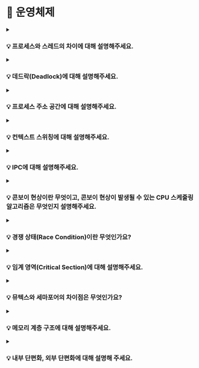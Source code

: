 # 📃 운영체제 


<details>
<summary><strong><h3> 💡 프로세스와 스레드의 차이에 대해 설명해주세요.</h3></strong></summary>
<div markdown="1">

<br>

**프로세스**  
- 운영체제로부터 자원을 할당 받은 **작업의 단위**  
- 각 프로세스는 독립적인 메모리 영역을 할당 받는다.  

**스레드**  
- 프로세스가 할당 받은 자원을 이용하는 **실행 흐름의 단위**  
- **스택 영역과 PC 레지스터 영역만 독립적으로 할당** 받고, 나머지 영역은 동일한 프로세스 내의 스레드 간 공유 된다.  

<br>
<br>

### 📌 스레드에 스택 영역과 PC 레지스터 영역만 독립적으로 할당하는 이유가 무엇일까요?

<br>

### ✔ 스택 영역을 스레드마다 독립적으로 할당하는 이유

스택은 메소드 호출 시 전달되는 인자, 되돌아갈 주소 값 및 지역 변수 등을 저장하기 위해 사용되는 메모리 영역이다.  

스택 메모리 영역이 독립적이라는 것은 스레드 간 독립적인 함수 호출이 가능하다는 것이고, 이는 독립적인 실행 흐름을 가능하게 한다.
 
따라서 **독립적인 실행 흐름을 위한 최소 조건**으로 각 스레드에 독립된 스택 영역을 할당한다.  
 

### ✔ PC 레지스터 영역을 스레드마다 독립적으로 할당하는 이유
PC 레지스터는 CPU가 다음에 실행할 명령어의 주소를 저장한다.

여러 스레드가 하나의 PC 레지스터를 공유한다면, 한 스레드가 PC 레지스터에 새로운 명령어 주소를 저장하는 동시에 다른 스레드가 PC 레지스터의 값을 읽거나 변경하는 상황이 발생할 수 있다.
이렇게 동시에 여러 스레드가 PC 레지스터에 접근하면, 다음에 실행될 명령어의 주소를 신뢰할 수 없게 되며, 스레드들의 실행 흐름이 망가지는 등 예기치 못한 동작과 오류가 발생할 수 있다.

따라서 각 스레드에게 독립적인 PC 레지스터를 할당하여 각 **스레드가 자신의 실행 흐름을 안정적으로 유지하고, 다음에 실행할 명령어의 주소를 독립적으로 관리**할 수 있도록 한다.

<br>
<br>

### 📌 프로세스에 대해 자세히 설명해주세요.

### ✔ 프로세스

- 실행을 위해 **커널**에 등록된 작업  
    (시스템 성능 향상을 위해 커널에 의해 관리 된다.)

- 각종 자원을 요청하고, 할당 받을 수 있는 개체  
- **PCB**를 할당 받은 개체  

*자원 : 커널의 관리 하에 프로세스에게 할당/반납 되는 수동적인 개체
 
<br>
<br>

### 📌 PCB는 무엇인가요?

### ✔ PCB

- **커널 공간**에 존재한다.  

- OS는 **`프로세스 관리`** 를 위해 각 프로세스에 대한 정보를 관리하는데, 각 프로세스의 정보가
PCB에 저장된다.  
(* 프로세스 관리: 프로세스가 여러 개일 때, CPU가 스케줄링을 통해 프로세스를 관리하는 것)
- 프로세스 생성 시 생성된다.
- PCB가 관리하는 정보
    - PID(프로세스 고유 식별 번호)
    - 스케줄링 정보 (프로세스 우선 순위, CPU 점유 시간)
    - 프로세스 상태 (자원 할당 및 요청 정보)
    - 메모리 관리 정보 (page table, segment table)
    - 입출력 상태 정보 (할당 받은 입출력 장치/파일 등에 대한 정보)
    - 문맥 저장 영역(프로세스의 레지스터 상태를 저장하는 공간)
    - `Linked List` 방식으로 관리된다.
        - PCB List Head에 PCB가 생성될 때마다 붙게 된다.
        - 주소 값으로 연결이 이루어져 있는 연결 리스트이기 때문에 삽입/삭제가 용이하다.


<br>
<br>

### 📌 스레드는 PCB를 가지고 있을까요?

<br>

    🔥 스레드는 PCB를 갖고 있지 않다. 

    스레드는 프로세스 내에서 실행되는 실행 흐름의 단위로, PCB는 프로세스 단위로 생성되고 관리되는 자료구조이다.

<br>

여러 개의 스레드가 하나의 프로세스 내에서 동작하면, 모든 스레드는 동일한 프로세스의 자원을 공유하게 된다.   
따라서 스레드는 **프로세스 내부의 메모리 영역을 공유**하고, 프로세스가 할당 받은 PCB를 공유하여 프로세스의 상태를 스레드들이 함께 사용한다.

즉, 프로세스의 PCB에는 프로세스 자체의 정보와 상태를 저장하지만, 스레드는 프로세스 내에서 실행되므로 프로세스 자체와   
밀접하게 연관되어 있어 별도의 PCB를 가질 필요가 없다.

<br>
<br>


### 📌 멀티 프로세스와 멀티 스레드의 특징에 대해 설명해주세요.
<br>

### ✔ 멀티 프로세스

- 각 프로세스는 독립적인 메모리 공간을 가지기 때문에 서로 영향을 주지 않고 실행 된다.     
    즉, 한 프로세스의 오류나 비정상 종료가 다른 프로세스에 영향을 미치지 않는다.  

- 프로세스 간 데이터를 주고받기 위해서는 별도의 **IPC** 기법을 사용해야 하며, 이로 인해 오버 헤드가 발생한다.
- 각 프로세스마다 메모리 주소 체계가 다르기 때문에, 프로세스 컨텍스트 스위칭시 메모리 관련 처리가 따로 필요하여 오버 헤드가 비교적 크다.


### ✔ 멀티 프로세스

- 스레드는 하나의 프로세스 내에서 동작하며, 주소 공간과 자원을 공유한다.  
    따라서 데이터 공유가 간편하고, IPC 없이도 쓰레드 간 데이터를 주고받을 수 있습니다.

- 같은 프로세스에 속하는 스레드는 메모리 영역을 공유하기 때문에, **스레드 컨텍스트 스위칭** 시
메모리 관련 처리가 따로 필요하지 않아 오버 헤드가 비교적 적다.

-  공유된 자원에 대한 접근과 변경을 적절하게 관리하지 않으면 데드락과 같은 **동기화 문제**가 발생할 수 있다.


<br>
<br>

### 📌 멀티 스레드의 동시성과 병렬성을 설명해주세요.

### ✔ 동시성
**싱글 코어**에서 멀티스레드를 동작시키기 위한 방식으로,   
멀티태스킹을 위해 여러 개의 스레드가 **`번갈아가면서 실행되는 성질`** 을 말한다.   
(동시에 실행하는 것처럼 보이지만 **사실은 번갈아가며 실행** 하고 있는 것임)

### ✔ 병렬성
**멀티 코어**에서 멀티스레드를 동작시키는 방식으로,   
한 개 이상의 스레드를 포함하는
각 코어들이 '동시에' 실행되는 성질을 말한다.

![Alt text](<Untitled (19).png>)
</div>
</details>

<details>
<summary><strong><h3> 💡 데드락(Deadlock)에 대해 설명해주세요.</h3></strong></summary>
<div markdown="1">
<br>

    멀티 스레드 또는 멀티 프로세스 환경에서 발생하는 동기화 문제로, 
    자원을 점유한 상태에서 다른 프로세스가 점유하고 있는 자원을 요구하며 무한정 기다리는 상황을 말한다.

![Alt text](image-13.png)

프로세스 1과 2가 자원1, 2를 모두 얻어야 한다고 가정해보자

t1: 프로세스1이 자원1을 얻음 / 프로세스2가 자원2를 얻음  
t2: 프로세스1은 자원2를 기다림 / 프로세스2는 자원1을 기다림  
→ **🔥 데드락**

<br>
<br>

### 📌 데드락이 발생하는 조건을 설명해주세요.

다음 네 가지 조건을 **동시에** 충족해야 한다.

- **상호 배제(Mutual Exclusion)**  
  리소스는 한 번에 하나의 프로세스 또는 스레드만이 사용할 수 있어야 한다.   
  즉, 한 프로세스 또는 스레드가 리소스를 사용 중인 경우, 다른 프로세스나 스레드는 해당 리소스에 접근할 수 없어야 한다.  

- **점유 대기(Hold and Wait)**   
  하나 이상의 리소스를 점유한 상태에서 다른 리소스를 기다리는 상태여야 한다.   
  즉, 프로세스나 스레드가 이미 리소스를 하나 이상 가지고 있으면서 또 다른 리소스를 얻기 위해 대기하고 있어야 합니다.

- **비선점(Non-Preemption)**   
  프로세스나 스레드가 얻은 리소스를 다른 프로세스나 스레드가 강제로 빼앗을 수 없어야 한다.  
    리소스는 해당 프로세스나 스레드가 명시적으로 릴리스해야만 해제된다.    

- **순환 대기(Circular Wait)**   
  두 개 이상의 프로세스나 스레드가 서로가 서로의 리소스를 기다리고 있어야 한다.  
   즉, 사이클 형태로 리소스가 대기 상태에 있어야 한다.  


<br>
<br>

### 📌 데드락은 어떻게 해결할 수 있을까요?

<br>

    - 데드락 예방
    - 데드락 회피
    - 데드락 탐지 및 복구

<br>

### ✅ 데드락 예방
- **데드락 발생 필요 조건 4가지** 중 **하나를 제거**함으로써 데드락을 예방한다.  

- 데드락이 **절대 발생하지 않도록** 하는 방법이다.
- 심각한 자원 낭비가 발생하므로, **비현실적인** 방법이다.

### **상호 배제(Mutual Exclusion) 조건 제거**  
  - **모든 자원**에 대해, **공유**를 허용한다.  
  - **현실적으로 불가능**한 방법  
  
### **점유 대기(Hold and Wait) 조건 제거**
  - 필요한 자원을 **한번에 모두 할당**한다.
  - **자원이 필요하지 않은 순간에도 점유**하고 있으므로, **자원 낭비**가 발생한다.
  - 무한 대기 현상이 발생할 수 있다.

### **비선점(Non-Preemption) 조건 제거**  
  - **모든 자원**에 대해, **선점**을 허용한다.
  - **현실적으로 불가능**한 방법  
  ( ⇒ 프로세스가 할당 받을 수 없는 자원을 요청하는 경우,
           해당 프로세스가 가지고 있던 자원을 모두 반납하고  
            작업을 취소하는 방법으로 유사하게 구현할 수 있으나, 이 방법 또한
           심각한 자원 낭비가 발생하므로 비현실적이다.)

### **순환 대기(Circular Wait) 조건 제거**  
  - 자원에 **순서를 부여**하고, 프로세스는 **순서의 증가 방향으로만 자원 요청**이 가능하도록 한다.
  - **자원 낭비**가 발생한다.

<br>

----
<br>

### ✅ 데드락 예방 회피

- 시스템의 **상태를 계속 감시함**으로써, 데드락 상태가 될 가능성이 있는
자원 할당 요청을 보류하여 데드락의 발생을 막을 수 있다.

- 항상 시스템을 감시하고 있어야 하므로, 오버 헤드가 크다.
- 시스템을 항상 **safe state**로 유지하는 방법이다.

  (***safe state**: 모든 프로세스가 정상적 종료 가능한 상태,  
                   safe sequence가 하나라도 존재하면 safe state이다.
                   데드락 상태가 되지 않을 수 있음을 보장한다.

  ***unsafe state**: 데드락 상태가 될 가능성이 있는 상태,
                     반드시 데드락이 발생한다는 의미는 아니다.)

- safe state를 유지하기 위해 **사용되지 않는 자원이 존재한다.**
- 가정이 성립되기 어렵다. 즉, **비현실적**이다.


<br>

**가정**
- 프로세스의 수가 고정됨
- 자원의 수와 종류가 고정됨
- 프로세스가 요구하는 자원 및 최대 수량을 알고 있음
- 프로세스는 자원을 사용 후 반드시 반납함

<br>

### **다익스트라 은행원 알고리즘**
    - 데드락 회피를 위한 간단한 이론적 기법
    - 가정 : 한 종류의 자원이 여러 개 존재
    - 목표 : 시스템을 항상 safe state로 유지
    - 현재 상태에서 safe sequence가 하나라도 존재하면, safe state임

<br>

### **헤버만 알고리즘**
    - 다익스트라 은행원 알고리즘의 확장
    - 가정 : 여러 종류의 자원이 여러 개 존대
    - 목표 : 시스템을 항상 safe state로 유지

<br>

----

<br>

### ✅ 데드락 탐지

- 데드락 방지를 위한 사전 작업을 하지 않는다. 즉, **데드락이 발생할 수 있다.**

- **주기적으로 데드락 발생 여부를 확인**한다.  
  (시스템이 데드락 상태인지, 어떤 프로세스가 데드락 상태인지)

- **Resource Allocation Graph (RAG)** 를 사용한다.
- 검사 주기에 영향을 받는다.
- 노드의 수가 많은 경우, 오버 헤드가 크다.

<br>

### **Graph reduction procedure**
  1. 필요한 자원을 모두 할당 받을 수 있는 프로세스(Unblocked Process)에 연결된 모든 edge를 제거한다.  
  2. 더 이상 Unblocked Process가 없을 때까지 1번을 반복한다.  
  3. 최종 그래프에서   
     a.  **모든 edge가 제거되어 있다면**    
        ⇒ 현재 상태에서 **데드락이 없음**을 알 수 있다.  

     b. **일부 edge가 남아있다면**  
        ⇒  현재 상태에 **데드락이 존재함**을 알 수 있다.

<br>

### 데드락 회피 vs 데드락 탐지

**데드락 회피**

- 앞으로 일어날 일을 고려하여, 최악의 경우를 생각한다.
- 데드락이 발생하지 않음

**데드락 탐지**

- 현재 상태만을 고려하여, 최선의 경우를 생각한다.
- 데드락 발생 시, 회복 과정이 필요하다.

<br>

----

<br>

### ✅ 데드락 회복

데드락을 탐지한 후 **해결**하는 과정

- **프로세스 종료**
    - 데드락 상태에 있는 프로세스를 종료시킨다.
    - 강제 종료된 프로세스는 이후 재시작된다.  

    <br>

- **자원 선점**
    - 데드락 상태를 해결하기 위해 선점할 자원을 선택한다.
    - 선택된 자원을 가지고 있는 프로세스에게서 해당 자원을 빼앗는다.  
    ⇒  자원을 빼앗긴 프로세스는 강제 종료된다.

<br>   

프로세스의 수행 중 특정 지점(**check point**)마다 **context**를 저장한다.  
프로세스가 강제 종료된 후 가장 최근의 **check point**에서 재시작한다.(**Roll back**)  

<br>

----

### ✅ 데드락 무시 

### +) 💡 왜 현대의 OS는 데드락을 처리하지 않을까요?

- 데드락이 일어나지 않는다고 생각하고 **아무런 조치도 취하지 않는다.**
- 데드락이 매우 드물게 발생하므로, **데드락에 대한 조치 자체가 더 큰 오버 헤드**일 수 있기 때문이다.
- 만약 시스템에 데드락이 발생한 경우, 시스템이 비정상적으로 작동하는 것을 **사람이 느낀 후 직접 프로세스를 종료**하는 방법 등으로 대처한다.
- Unix, Windows 등 **대부분의 범용 OS가 채택하고 있는 방법**이다.

<br>

</div>
</details>

<details>
<summary><strong><h3> 💡 프로세스 주소 공간에 대해 설명해주세요.</h3></strong></summary>
<div markdown="1">
  
<br>

+)  

    ✅ 초기화 하지 않은 변수들은 어디에 저장될까요?    
    ✅ 일반적인 주소 공간 그림처럼, Stack과 Heap의 크기는 매우 크다고 할 수 있을까요? 
        그렇지 않다면, 그 크기는 각각 언제 결정될까요?  


  <br>

  프로세스 주소 공간은 **하나의 프로세스가 실행되기 위해 할당된 가상 메모리 주소의 집합**을 의미한다.

  가상 메모리 주소 공간은 해당 프로세스가 실행되는 동안 프로세스에게 독립적으로 제공되며, 실제 물리적인 메모리와는 분리되어 있다.

  ![Alt text](<Untitled (20).png>)


### 1. **코드 영역 (Text 영역)**
  - 실행할 프로그램의 **명령어**들이 저장되는 영역

  - 코드 영역은 실행 파일로부터 읽혀지고, **Read-Only**으로 설정된다.
  - CPU는 코드 영역에 있는 명령어들을 하나씩 가져와 실행한다.
  
<br>

### 2. **데이터 영역 (Data 영역 및 BSS 영역)**
  - **전역 변수**와 **정적 변수**가 저장되는 영역

  - 프로그램의 시작과 함께 할당되며, 프로그램이 종료될 때 소멸된다.
  - 프로그램 실행 중에 변수의 값이 얼마든지 수정될 수 있기 때문에, **Read-Write**로 설정된다.
  - 초기화 된 변수는 Data 영역에, **초기화 되지 않은 변수는 BSS(Block Started by Symbol) 영역**에 저장된다.  

    ⇒ BSS 영역에 할당된 초기화 되지 않은 변수들은 프로그램이 실행되기 전에 0 또는 null 값으로 자동으로 초기화 된다.   

    이때 초기화되지 않은 변수들은 명시적으로 초기 값을 가지고 있지 않으므로 실제 값이 필요하지 않기 때문에, 해당 변수들은 초기화되기 전까지 메모리 공간만 할당되면 된다.  

    변수들이 0 또는 null로 초기화되는 과정은 프로그램 실행 시에 자동으로 이루어지기 때문에 
    BSS 영역을 구분하여 사용하는 것이 메모리 사용 측면에서 더욱 효율적이다.

<br>

### 3. **힙 영역**
  - **동적으로 할당되는 데이터**가 저장되는 영역

  - 프로그램 실행 중에 동적으로 메모리를 할당하고 해제하는데 사용되며,
    힙 영역에 할당된 메모리는 프로그램이 명시적으로 해제하기 전까지 지속적으로 유지된다.
  - 메모리의 **낮은 주소**에서 **높은 주소**로 할당된다.
  - **런타임**에 크기가 결정된다.  
     ⇒ 힙 영역은 **동적으로 메모리를 관리**하는 영역이기 때문에 잘못된 메모리 할당 크기, 힙 메모리 관리 오류, 힙 메모리 접근 오류 등으로 인해 **다른 영역을 침범**하게 되는 경우 `Heap Overflow`가 발생한다.

<br>

### 4. **스택 영역**
  - 함수 호출과 관련된 지역 변수, 매개변수, 함수의 반환 주소 등이 저장되는 영역

  - 함수가 호출될 때마다 스택 프레임이 생성되고, 함수의 실행이 끝나면 해당 스택 프레임이 제거된다.
  - 메모리의 **높은 주소**에서 **낮은 주소**로 할당된다.
  - **컴파일 타임**에 크기가 결정된다.       
    ⇒ 컴파일 타임에 크기가 결정되기 때문에 **무한히 할당 할 수 없다.**  
    
    ⇒ 재귀 호출의 깊이가 매우 깊거나, 함수 내부에서 큰 크기의 배열이나 많은 지역 변수를 선언하는 경우에 **`Stack Overflow`** 가 발생할 수 있다.


<br>

### 📌 스택 영역과 힙 영역 중, 접근 속도가 더 빠른 영역은 어디일까요?

<br>

    🔥 스택 영역이 힙 영역보다 접근 속도가 더 빠르다.
    
    

<br>

### ✅ 스택 영역 
스택 영역은 **메모리 할당 및 해제**가 **컴파일러에 의해 자동**으로 관리되어 간단하고 빠르게 이루진다.    
➡ 컴파일러에 의해 자동으로 스택 프레임이 관리된다.     
    함수가 호출될 때 스택 프레임이 생성되고, 함수의 실행이 끝나면 해당 스택 프레임이 제거된다. (메모리 할당 및 해제)  

함수가 호출될 때마다 해당 함수의 지역 변수와 인자들이 스택 프레임에 순차적으로 저장되며 **스택 프레임의 시작 주소로부터 일정한 오프셋만큼** 떨어져 있으므로, **변수에 직접 접근**할 수 있다.  

즉, 스택 영역에서 변수에 접근하는 과정에서는 **메모리 주소 변환과 같은 추가적인 작업이 필요하지 않기** 때문에 접근 속도가 빠르다.  

<br>

### ✅ 힙 영역
힙 영역은 동적으로 메모리를 할당하고 해제해야 하기 때문에, 변수의 유효 범위가 스택 영역보다 넓어서 다른 함수나 블록에서도 변수에 접근할 수 있다. 

따라서, 힙 영역에서는 **메모리 주소 변환과 같은 추가 작업이 필요**하므로, 접근 속도가 상대적으로 느리다.


<br>
<br>      
  
### 📌 스택 영역과 힙 영역은 정말 자료구조의 스택/힙과 연관이 있는 걸까요?

<br>

    🔥 스택 영역은 스택 자료 구조를 사용하지만,   
       힙 영역은 힙 자료구조를 사용하지 않는다.

<br>

**스택 영역**은 **스택(LIFO) 자료구조를 기반**으로 동작하며, 함수의 호출과 종료에 따라 스택 프레임이 생성되고 소멸된다.

**힙 영역**은 특정 자료구조를 기반으로 한 것이 아니라, 메모리 할당과 해제를 위한 메커니즘이다.
따라서, **힙 자료 구조와 아무런 연관이 없다.** 

</div>
</details>


<details>
<summary><strong><h3> 💡 컨텍스트 스위칭에 대해 설명해주세요. </h3></strong></summary>
<div markdown="1">

<br>

    🔥
    - 실행 중인 프로세스의 context를 저장하고, 앞으로 실행할 프로세스의 context를 복구하는 일
    - 커널의 개입으로 이루어진다. (= 커널 모드에서 실행된다.)

<br>

### 📌 그렇다면 context는 무엇인가요?

- **프로세스와 관련된 정보들의 집합** (Register의 상태 in CPU / PC, SP in CPU)  
  ⇒ Context Switching이 발생하면 실행 중인 프로세스는 CPU를 뺏긴다.
     따라서, Register의 상태를 PCB에 저장한다.
    - CPU가 어떤 작업을 처리할 때는 메모리의 데이터를 Register를 올린 후 처리한다.
- ***PCB**에 저장된다

<br>

### 📌 context는 PCB에 저장된다고 말씀해주셨는데, PCB에 대해 설명해주세요.

### ✅ PCB

- **커널 공간**에 존재한다.
- OS는 **`프로세스 관리`** 를 위해 각 프로세스에 대한 정보를 관리하는데, 각 프로세스의 정보가
PCB에 저장된다.  
(* 프로세스 관리: 프로세스가 여러 개일 때, CPU가 스케줄링을 통해 프로세스를 관리하는 것)
- 프로세스 생성 시 생성된다.  
- **PCB가 관리하는 정보**
    - PID(프로세스 고유 식별 번호)
    - 스케줄링 정보 (프로세스 우선 순위, CPU 점유 시간)
    - 프로세스 상태 (자원 할당 및 요청 정보)
    - 메모리 관리 정보 (page table, segment table)
    - 입출력 상태 정보 (할당 받은 입출력 장치/파일 등에 대한 정보)
    - 문맥 저장 영역(프로세스의 레지스터 상태를 저장하는 공간)
    - `Linked List` 방식으로 관리된다.
        - PCB List Head에 PCB가 생성될 때마다 붙게 된다.
        - 주소 값으로 연결이 이루어져 있는 연결 리스트이기 때문에 삽입/삭제가 용이하다.



<br>

### 📌 컨텍스트 스위칭은 언제 일어날까요?

    - Interrupt 발생
    - 주어진 time slice를 소진한 경우
    - 자원 요청 후 대기 상태
    - IO 작업 대기 상태

<br>

### 📌 컨텍스트 스위칭은 왜 필요할까요?
⇒ **멀티 프로세스 환경에서 여러 프로세스를 동시에 실행 시키기 위해서** 

⇒ 그렇다면 동시에 실행 시키는 이유는?

- **CPU 활용도 향상**  
여러 프로세스가 동시에 실행될 수 있도록 CPU를 공유하는 것은 시스템의 전체적인 CPU 활용도를 향상시킨다.

- **공정한 자원 분배**  
멀티 프로세스 환경에서 여러 프로세스가 실행되는 경우, 각 프로세스에 일정 시간 동안 CPU를 할당하여 공정한 자원 분배를 실현할 수 있다.

- **응답성 향상**  
컨텍스트 스위칭은 멀티 프로세스 환경에서 사용자 요청에 빠르게 응답할 수 있도록 한다. 여러 프로세스가 동시에 실행되면, 사용자 입력이나 이벤트에 대한 신속한 처리가 가능해진다.

- **멀티태스킹 지원**  
컨텍스트 스위칭을 통해 CPU가 여러 프로세스를 번갈아가며 실행함으로써 멀티태스킹을 구현할 수 있다.


<br>

### 📌 프로세스 컨텍스트 스위칭과 스레드 컨텍스트 스위칭의 공통점과 차이점을 설명해주세요.

<br>

### ✅ 프로세스 컨텍스트 스위칭 VS 스레드 컨텍스트 스위칭

**프로세스 컨텍스트 스위칭** ⇒ 서로 다른 프로세스 간의 컨텍스트 스위칭  
**스레드 컨텍스트 스위칭** ⇒ 한 프로세스 내의 서로 다른 스레드 간의 컨텍스트 스위칭

<br>

**🔥 공통점**

- **커널의 개입**으로 동작한다.
- CPU의 **Register 상태를 변경** 해줘야 한다.

<br>

**🔥 차이점**

- 같은 프로세스에 속하는 **스레드는 메모리 영역을 공유**하기 때문에, **스레드 컨텍스트 스위칭**시
메모리 관련 처리가 따로 필요하지 않아 **Overhead가 비교적 적다.**

- 각 프로세스는 메모리를 독립적으로 할당받기 때문에, 프로세스마다 메모리 주소 체계가 다르므로, **프로세스 컨텍스트 스위칭**시 **메모리 관련 처리**가 따로 필요하여 **Overhead가 비교적 크다.**

<br>

+ ) 메모리 관련 처리

1. MMU가 새로운 프로세스의 주소 체계를 바라보도록 처리해야 한다.
2. TLB를 비워야 한다.

<br>

</div>
</details>


<details>
<summary><strong><h3> 💡 IPC에 대해 설명해주세요.</h3></strong></summary>
<div markdown="1">

### [🔥 위 질문에 대한 대답을 찾아보자(IPC)](https://aboard-woolen-7bf.notion.site/IPC-391a4a5cb6844d7fb7d37bd430d869e1?pvs=4)


</div>
</details>

<details>
<summary><strong><h3> 💡 콘보이 현상이란 무엇이고, 콘보이 현상이 발생될 수 있는 CPU 스케줄링 알고리즘은 무엇인지 설명해주세요.</h3></strong></summary>
<div markdown="1">

<br>

    🔥 하나의 수행 시간이 긴 프로세스에 의해 다른 프로세스들이 긴 대기 시간을 갖게 되는 현상 
    (실행 시간 << 대기 시간)

→ 30초가 걸리는 A 프로세스, 2초가 걸리는 B 프로세스 순으로 도착했다고 했을 때,    
B 프로세스는 실행 시간보다 대기 시간이 훨씬 길다.

<br>

    🔥 FCFS(First Come First Served) 알고리즘은 비 선점 스케줄링으로, ready queue에 먼저 들어온 작업부터 순차적으로 실행하므로 콘보이 현상이 발생할 수 있다.

<br>

### 📌 선점 스케줄링과 비 선점 스케줄링의 차이를 설명해주세요.

### ✅ 선점 스케줄링
- 현재 실행 중인 작업이 다른 작업에 의해 **강제로 중단될 수 있는** 스케줄링 방식    
(CPU 할당 시간이 종료되거나, 우선 순위가 높은 작업이 도착한 경우)

- 컨텍스트 스위칭이 비교적 많이 발생한다. (Overhead ↑)

-  작업의 우선순위나 작업의 수행 시간 등의 변화에 빠르게 대응할 수 있고, 시스템의 응답 시간을 줄일 수 있기 때문에 **시분할 시스템, 대화형 시스템**에 적합하다.

- 오버헤드가 큰 작업들이 무한히 미뤄지는 **기아 상태**가 발생할 수 있다.

<br>

### ✅ 비선점 스케줄링
- **현재 실행 중인 작업이 끝날 때까지 다른 작업들이 해당 CPU를 점유할 수 없는** 스케줄링 방식

- 컨텍스트 스위칭이 비교적 적게 발생한다. (Overhead ↓)

- 우선 순위 역전이 잦고, 평균 응답 시간이 증가한다.


<br>

### 📌 CPU 스케줄링이란 무엇인가요? 

    🔥 Ready 상태의 프로세스 중, 어떤 프로세스에게 CPU를 할당할지 결정하는 것


### 📌 장기 스케줄링, 중기 스케줄링, 단기 스케줄링에 대해 설명해주세요.

<br>

### ✅ 장기 스케줄링
- **Job 스케줄링**
  - 커널에 등록할 작업을 결정한다.    
    
- 시스템 내의 프로세스 수를 조절한다.

- **I/O bounded**와 **Compute bounded** 프로세스들을 잘 섞어서 선택해야 한다.

- 시분할 시스템에서는 모든 작업을 시스템에 등록하기 때문에, 장기 스케줄링은 덜 중요하다.

<br>

### ✅ 중기 스케줄링
- **메모리 할당**을 결정한다.
  - 일시적으로 메모리에 있는 프로세스들 중 일부를 디스크로 **swap-out**하여 메모리를 확보한다.

  - 이후 다시 필요한 시점에 **swap-in**하여 실행되도록 한다.  

<br>

### ✅ 단기 스케줄링
- **CPU 스케줄링**

- 프로세서를 할당할 프로세스를 결정한다.
- 가장 빈번하게 발생하며, 매우 빨라야 한다.
- 컨텍스트 스위칭을 발생시키므로, 오버헤드가 발생할 수 있다

<br>

![Alt text](<Untitled (21).png>)

<br>
<br>

### 📌 CPU 스케줄링의 성능 척도에는 어떤 것들이 있나요?
- **이용률(CPU Utilization)**   
전체 시간 중 CPU가 놀지 않고 일한 시간

- **처리량 (Throughput)**  
단위 시간 당 처리량
- **대기 시간 (Wate Time)**  
 프로세스가 Ready queue에서 기다린 시간
- **응답 시간(Response Time)**  
프로세스가 최초로 CPU를 얻기까지 걸린 시간
- **소요 시간, 반환 시간(Turnaround Time)**  
프로세스가 처음 Ready queue에 도착해서, 끝나기까지 걸린 시간


<br>
<br>

### 📌 CPU 스케줄링 알고리즘에는 대표적으로 어떤 것들이 있나요?
### [🔥 위 질문에 대한 대답을 찾아보자(CPU 스케줄링 알고리즘)](https://aboard-woolen-7bf.notion.site/ccf272ae65f742619df7364d073d9acd?pvs=4)

</div>
</details>

<details>
<summary><strong><h3> 💡 경쟁 상태(Race Condition)이란 무엇인가요?</h3></strong></summary>
<div markdown="1">
<br>

    🔥 여러 프로세스 (혹은 스레드가) 병행적으로 공유 자원에 접근할 때, 그 순서에 따라 결과가 달라지는 상황

<br>

</div>
</details>

<details>
<summary><strong><h3> 💡 임계 영역(Critical Section)에 대해 설명해주세요.</h3></strong></summary>
<div markdown="1">
<br>

    🔥 임계 영역 : 공유 자원에 접근하는 코드 영역

    - 한번에 하나의 프로세스만이 해당 영역에 진입할 수 있도록 한다.
    - 경쟁 상태(Race Condition)을 방자히가 위해 사용된다.


<br>

**+) 임계 영역 문제**  
임계 영역으로 지정되어야 할 코드 영역이 임계 영역으로 지정되지 않았을 때 발생할 수 있는 문제

<br>

임계 영역 문제를 해결하기 위해서는 **다음 3가지 조건**을 충족해야 한다.

### 1️⃣ 상호 배제(Mutual Exclusion)  
    하나의 프로세스가 임계 영역에 진입한 상태라면, 다른 프로세스는 진입할 수 없어야 한다. 


### 2️⃣ 진행(Progress)
    임계 영역에 진입한 프로세스 외에는, 다른 프로세스가 임계 영역에 진입하는 것을 방해해서는 안 된다.

### 3️⃣ 한정 대기(Bounded Wating)  
    프로세스가 임계 영역에 진입하기 위한 대기 시간은 한정되어야 한다.

<br>

</div>
</details>

<details>
<summary><strong><h3> 💡 뮤텍스와 세마포어의 차이점은 무엇인가요?</h3></strong></summary>
<div markdown="1">

- +) 이진 세마포어와 뮤텍스의 차이에 대해 설명해 주세요
### [🔥 위 질문에 대한 대답을 찾아보자(뮤텍스 VS 세마포어)](https://aboard-woolen-7bf.notion.site/VS-d352264d61804d98afbf7dd2efbcb3b3?pvs=4)

</div>
</details>


<details>
<summary><strong><h3> 💡 메모리 계층 구조에 대해 설명해주세요.</h3></strong></summary>
<div markdown="1">

![Alt text](<Untitled (22).png>)

<br>

1. 레지스터  
   -  **가장 빠른 메모리 계층**으로, CPU 내부에 위치한다.

   - CPU 명령어 실행에 직접적으로 사용되며, 매우 제한된 용량을 가진다.
   - 데이터를 저장하고 빠르게 처리할 수 있어 연산 속도가 최대로 유지된다.
  
  <br>

2. 캐시  
   - CPU 코어 주변에 위치한 작은 용량의 메모리이다.

   - 주로, 레지스터와 메인 메모리 사이에서 중간 저장소 역할을 하며, 데이터를 빠르게 전달하여 CPU가 필요한 데이터를 빠르게 접근할 수 있도록 돕는다.  
   (CPU와 메인 메모리의 속도 차이로 인한 병목 현상 완화)
   - L1, L2, L3와 같이 다양한 계층으로 나뉠 수 있으며, 레벨이 올라갈수록 용량은 커지지만 접근 속도는 느려진다.

   <br>

3. 메인 메모리
   - 프로그램 코드와 데이터가 저장되는 공간이다.

   - 대부분의 작업이 메인 메모리에서 이루어지며, 운영체제와 어플리케이션에 의해 공유된다.
   - 상대적으로 높은 용량을 가지지만 캐시 메모리보다는 느린 접근 속도를 갖는다.  

 <br>

4. 보조 기억 장치
   - HDD와 SSD를 포함한다.

   - 데이터를 영구적으로 보존하고 대용량 저장을 제공한다.
   - 주로 파일 시스템이나 데이터베이스 관리에 사용되며, 메인 메모리와 비교하여 접근 속도가 느리다.
  
<br>
<br>

### 📌 Caching Locality와 Cache Hit Ratio에 대해 설명해주세요.

### ✅ Caching Locality (캐싱 지역성)

<br>

    🔥 프로그램 실행 중에 CPU가 접근하는 데이터나 명령어가 일부 지역적인 패턴을 가진다는 원리

<br>

1. **공간적 지역성(Spatial Locality)**  
   한 번에 사용되는 데이터의 인근 데이터도 자주 사용된다는 원리  
   
    예를 들어, 배열이나 리스트와 같은 데이터 구조에서 인접한 요소들은 순차적으로 접근되는 경우가 많다.   
    
    따라서, 캐시 메모리는 인접한 데이터를 함께 저장하여 CPU가 더 빠르게 찾을 수 있도록 한다.

<br>

2. **시간적 지역성(Temporal Locality)**  

    특정 데이터나 명령이 사용된 후에 같은 데이터나 명령이 가까운 미래에 다시 사용될 가능성이 높다는 원리
    
    반복적으로 사용되는 루프나 서브루틴의 경우 해당 원리가 적용된다.
    
    즉, 이전에 액세스한 데이터를 캐시에 유지하여 CPU가 더 빠르게 다시 액세스할 수 있도록 한다.


<br>

### ✅Cache Hit Ratio 

<br>

    🔥 CPU가 캐시 메모리에서 데이터를 성공적으로 찾은 비율을 나타내는 지표
 

캐시 메모리에 접근하려는 데이터나 명령이 이미 캐시에 저장되어 있는 경우 **Cache Hit** 가 발생하며, 캐시에 저장되어 있지 않은 경우 **Cache Miss** 가 발생한다.

<br>
<br>


    Cache Hit Ratio = Cache Hit 발생 횟수 / 전체 메모리 액세스 수


<br>

높은 Cache Hit Ratio는 캐시의 효율성을 나타내며, 이는 캐시 메모리가 프로그램의 지역성을 활용하여 CPU가 데이터를 빠르게 찾을 수 있도록 도와준다는 것을 의미한다.


</div>
</details>


<details>
<summary><strong><h3> 💡 내부 단편화, 외부 단편화에 대해 설명해 주세요.</h3></strong></summary>
<div markdown="1">

<br>

- **내부 단편 화(Internal Fragmentation)**  

    - 메모리 할당 시, 메모리 블록 내부에 남는 빈 공간으로 인해 발생하는 현상

    - 예를 들어, 메모리 블록에 어떤 프로세스가 사용할 데이터가 저장되는데
    그 데이터보다 블록의 크기가 크다면 남는 공간이 발생한다.  
    (⇒ 메모리 낭비)
    - **고정 분할 방식**을 사용하는 경우에, 주로 발생한다.
        - 예를 들어, **페이징 기법**에서는 페이지 크기가 고정되어 있어 프로세스가 필요한 메모리보다 큰 페이지를 할당 받는 경우에 내부 단편화가 발생한다.

<br>

- **외부 단편 화(External Fragmentation)**
    - 메모리 공간 사이에 남는 빈 공간으로 인해 발생하는 현상

    - 프로세스들이 메모리에서 할당되고 해제되는 과정에서 메모리 공간은 분산 된다.  
    이로 인해, 총 사용 가능한 메모리 공간은 충분하지만 **프로세스를 할당하기 위한 
    연속된 큰 공간을 찾지 못하는 경우**가 발생한다.  
    (⇒ 메모리 낭비)
    - **가변 분할 방식**을 사용하는 경우에, 주로 발생한다.


</div>
</details>